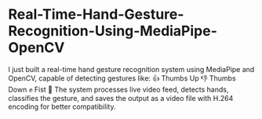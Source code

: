 # Real-Time-Hand-Gesture-Recognition-Using-MediaPipe-OpenCV
I just built a real-time hand gesture recognition system using MediaPipe and OpenCV, capable of detecting gestures like: 👍 Thumbs Up 👎 Thumbs Down ✊ Fist 🎥 The system processes live video feed, detects hands, classifies the gesture, and saves the output as a video file with H.264 encoding for better compatibility.
